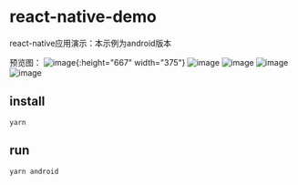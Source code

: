 # react-native-demo

react-native应用演示：本示例为android版本

预览图：
![image](https://github.com/rayeric/react-native-demo/blob/master/img/1.jpg){:height="667" width="375"}
![image](https://github.com/rayeric/react-native-demo/blob/master/img/2.jpg)
![image](https://github.com/rayeric/react-native-demo/blob/master/img/3.jpg)
![image](https://github.com/rayeric/react-native-demo/blob/master/img/4.jpg)
![image](https://github.com/rayeric/react-native-demo/blob/master/img/5.jpg)

## install
```shell script
yarn
```

## run
```shell script
yarn android
```
